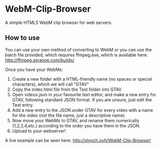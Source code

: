 # WebM-Clip-Browser
A simple HTML5 WebM clip browser for web servers.

## How to use
You can use your own method of converting to WebM or you can use the batch file provided, which requires ffmpeg.exe, which is available here: http://ffmpeg.zeranoe.com/builds/

Once you have your WebMs:

1. Create a new folder with a HTML-friendly name (no spaces or special characters), which we will call "GTAV"
2. Copy the index.html file from the Test folder into GTAV
3. Open videos.json in your favourite text editor, and make a new entry for GTAV, following standard JSON format. If you are unsure, just edit the Test entry.
4. Add a new entry to the JSON under GTAV for every video with a name for the video (not the file name, just a descriptive name)
5. Now move your WebMs to GTAV, and rename them numerically (1,2,3,4,etc.) according to the order you have them in the JSON.
6. Upload to your webserver!

A live example can be seen here: http://slynch.ovh/WebM-Clip-Browser/

